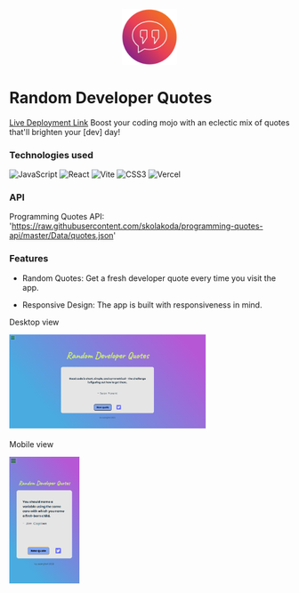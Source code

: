 <p align="center">
<img src="https://raw.githubusercontent.com/suongfiori/random-quote-machine/main/public/quotes.png" width="20%">
</p>

# Random Developer Quotes

[Live Deployment Link](https://random-quote-machine-lac-ten.vercel.app/)
Boost your coding mojo with an eclectic mix of quotes that'll brighten your [dev] day!


<!-- The project implements a simple game logic where the player needs to roll the dice until all of them have the same value -->


### Technologies used
  ![JavaScript](https://img.shields.io/badge/javascript-%23323330.svg?style=for-the-badge&logo=javascript&logoColor=%23F7DF1E) ![React](https://img.shields.io/badge/react-%2320232a.svg?style=for-the-badge&logo=react&logoColor=%2361DAFB) ![Vite](https://img.shields.io/badge/vite-%23646CFF.svg?style=for-the-badge&logo=vite&logoColor=white) ![CSS3](https://img.shields.io/badge/css3-%231572B6.svg?style=for-the-badge&logo=css3&logoColor=white) ![Vercel](https://img.shields.io/badge/vercel-%23000000.svg?style=for-the-badge&logo=vercel&logoColor=white)
 <br>
 
 ### API
 
Programming Quotes API: 'https://raw.githubusercontent.com/skolakoda/programming-quotes-api/master/Data/quotes.json'
 
### Features
* Random Quotes: Get a fresh developer quote every time you visit the app.  

* Responsive Design: The app is built with responsiveness in mind.

Desktop view <br>

<img SRC="https://raw.githubusercontent.com/suongfiori/random-quote-machine/main/src/assets/desktop.png" alt="desktop view" width="70%"> <br><br>
Mobile view <br>

<img src="https://raw.githubusercontent.com/suongfiori/random-quote-machine/main/src/assets/mobile.png" alt="mobile view" width="25%">

